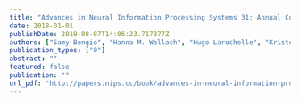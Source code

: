 ```yaml
---
title: "Advances in Neural Information Processing Systems 31: Annual Conference on Neural Information Processing Systems 2018, NeurIPS 2018, 3-8 December 2018, Montréal, Canada"
date: 2018-01-01
publishDate: 2019-08-07T14:06:23.717077Z
authors: ["Samy Bengio", "Hanna M. Wallach", "Hugo Larochelle", "Kristen Grauman", "Nicolò Cesa-Bianchi", "Roman Garnett"]
publication_types: ["0"]
abstract: ""
featured: false
publication: ""
url_pdf: "http://papers.nips.cc/book/advances-in-neural-information-processing-systems-31-2018"
---
```


